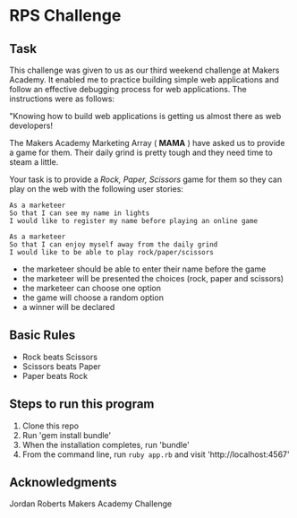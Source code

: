 # RPS Challenge

Task
----
This challenge was given to us as our third weekend challenge at Makers Academy. It enabled me to practice building simple web applications and follow an effective debugging process for web applications. The instructions were as follows:

"Knowing how to build web applications is getting us almost there as web developers!

The Makers Academy Marketing Array ( **MAMA** ) have asked us to provide a game for them. Their daily grind is pretty tough and they need time to steam a little.

Your task is to provide a _Rock, Paper, Scissors_ game for them so they can play on the web with the following user stories:

```
As a marketeer
So that I can see my name in lights
I would like to register my name before playing an online game

As a marketeer
So that I can enjoy myself away from the daily grind
I would like to be able to play rock/paper/scissors
```

- the marketeer should be able to enter their name before the game
- the marketeer will be presented the choices (rock, paper and scissors)
- the marketeer can choose one option
- the game will choose a random option
- a winner will be declared

## Basic Rules

- Rock beats Scissors
- Scissors beats Paper
- Paper beats Rock

## Steps to run this program

1. Clone this repo
2. Run 'gem install bundle'
3. When the installation completes, run 'bundle'
4. From the command line, run ```ruby app.rb``` and visit 'http://localhost:4567'

## Acknowledgments

Jordan Roberts
Makers Academy Challenge
